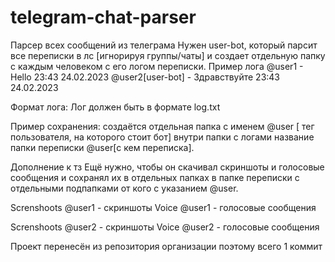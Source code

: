# telegram-chat-parser
Парсер всех сообщений из телеграма
Нужен user-bot, который парсит все переписки в лс [игнорируя группы/чаты] и создает отдельную папку с каждым человеком с его логом переписки.
Пример лога
@user1 - Hello 23:43 24.02.2023
@user2[user-bot] - Здравствуйте 23:43 24.02.2023

Формат лога: Лог должен быть в формате log.txt

Пример сохранения:  создаётся отдельная папка с именем @user [ тег пользователя, на которого стоит бот] внутри папки с логами название папки переписки  @user[с кем переписка].

Дополнение к тз
Ещё нужно, чтобы он скачивал скриншоты и голосовые сообщения и сохранял их в отдельных папках в папке переписки с отдельными подпапками от кого с указанием @user. 


Screnshoots @user1 - скриншоты
Voice @user1 - голосовые сообщения

Screnshoots @user2 - скриншоты
Voice @user2 - голосовые сообщения


Проект перенесён из репозитория организации поэтому всего 1 коммит

